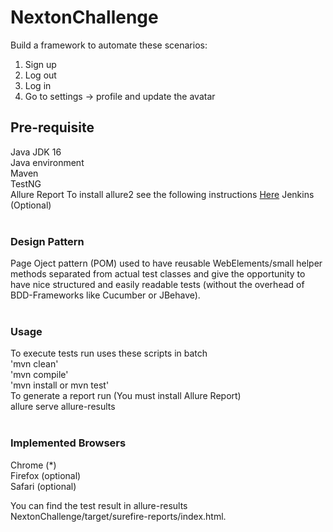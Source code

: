 # NextonChallenge
Build a framework to automate these scenarios:

1. Sign up
2. Log out
3. Log in
4. Go to settings -> profile and update the avatar                              


<h2>Pre-requisite</h2>

Java JDK 16<br/>
Java environment<br/>
Maven<br/>
TestNG<br/>
Allure Report To install allure2 see the following instructions <a href="https://github.com/allure-framework/allure2">Here</a>
Jenkins (Optional)<br/><br/>

<h3>Design Pattern</h3>

Page Oject pattern (POM) used to have reusable WebElements/small helper methods separated from actual test classes and give the opportunity to have nice structured and easily readable tests (without the overhead of BDD-Frameworks like Cucumber or JBehave).<br/><br/>


<h3>Usage</h3>
To execute tests run uses these scripts in batch<br/>
'mvn clean' <br/>
'mvn compile'<br/>
'mvn install or mvn test' <br/>
To generate a report run (You must install Allure Report)<br/>
allure serve allure-results<br/><br/>

<h3>Implemented Browsers</h3>
Chrome (*)<br/>
Firefox (optional)<br/>
Safari (optional)<br/>

You can find the test result in allure-results NextonChallenge/target/surefire-reports/index.html.
